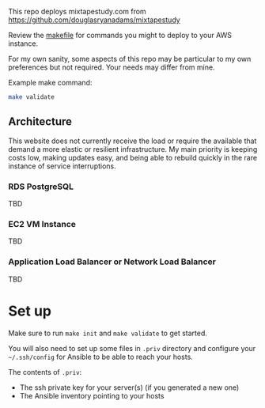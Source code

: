 This repo deploys mixtapestudy.com from https://github.com/douglasryanadams/mixtapestudy

Review the [makefile](./makefile) for commands you might to deploy to your AWS instance.

For my own sanity, some aspects of this repo may be particular to my own preferences but not required. Your needs may differ from mine.

Example make command:

```bash
make validate
```

## Architecture

This website does not currently receive the load or require the available that demand a more elastic or resilient infrastructure. My main priority is keeping costs low, making updates easy, and being able to rebuild quickly in the rare instance of service interruptions.

### RDS PostgreSQL

TBD

### EC2 VM Instance

TBD


### Application Load Balancer or Network Load Balancer

TBD

# Set up

Make sure to run `make init` and `make validate` to get started.

You will also need to set up some files in `.priv` directory and configure your `~/.ssh/config` for Ansible to be able to reach your hosts.

The contents of `.priv`:

- The ssh private key for your server(s) (if you generated a new one)
- The Ansible inventory pointing to your hosts

